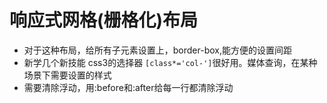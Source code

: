 # 响应式网格(栅格化)布局

* 对于这种布局，给所有子元素设置上，border-box,能方便的设置间距
* 新学几个新技能 css3的选择器 `[class*='col-']`很好用。媒体查询，在某种场景下需要设置的样式
* 需要清除浮动，用:before和:after给每一行都清除浮动

 